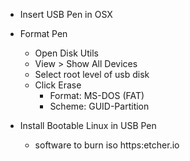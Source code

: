 - Insert USB Pen in OSX

- Format Pen
  - Open Disk Utils
  - View > Show All Devices
  - Select root level of usb disk
  - Click Erase
    - Format: MS-DOS (FAT)
    - Scheme: GUID-Partition

- Install Bootable Linux in USB Pen
  - software to burn iso https:etcher.io
